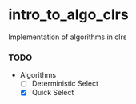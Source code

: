 # intro_to_algo_clrs
Implementation of algorithms in clrs

### TODO

+ Algorithms
    - [ ] Deterministic Select
    - [X] Quick Select
